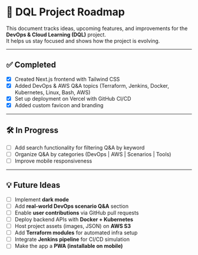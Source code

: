 # 🚀 DQL Project Roadmap

This document tracks ideas, upcoming features, and improvements for the **DevOps & Cloud Learning (DQL)** project.  
It helps us stay focused and shows how the project is evolving.

---

## ✅ Completed
- [x] Created Next.js frontend with Tailwind CSS
- [x] Added DevOps & AWS Q&A topics (Terraform, Jenkins, Docker, Kubernetes, Linux, Bash, AWS)
- [x] Set up deployment on Vercel with GitHub CI/CD
- [x] Added custom favicon and branding

---

## 🛠️ In Progress
- [ ] Add search functionality for filtering Q&A by keyword
- [ ] Organize Q&A by categories (DevOps | AWS | Scenarios | Tools)
- [ ] Improve mobile responsiveness

---

## 💡 Future Ideas
- [ ] Implement **dark mode**
- [ ] Add **real-world DevOps scenario Q&A** section
- [ ] Enable **user contributions** via GitHub pull requests
- [ ] Deploy backend APIs with **Docker + Kubernetes**
- [ ] Host project assets (images, JSON) on **AWS S3**
- [ ] Add **Terraform modules** for automated infra setup
- [ ] Integrate **Jenkins pipeline** for CI/CD simulation
- [ ] Make the app a **PWA (installable on mobile)**
